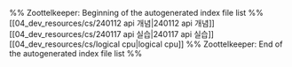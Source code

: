 %% Zoottelkeeper: Beginning of the autogenerated index file list  %%
 [[04_dev_resources/cs/240112 api 개념|240112 api 개념]]
 [[04_dev_resources/cs/240117 api 실습|240117 api 실습]]
 [[04_dev_resources/cs/logical cpu|logical cpu]]
%% Zoottelkeeper: End of the autogenerated index file list  %%
